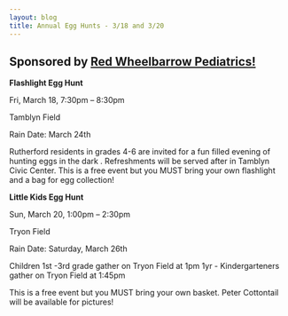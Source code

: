 ```yaml
---
layout: blog
title: Annual Egg Hunts - 3/18 and 3/20
---
```


## Sponsored by [Red Wheelbarrow Pediatrics!](http://www.redwheelbarrowpediatrics.com/)

**Flashlight Egg Hunt**

Fri, March 18, 7:30pm – 8:30pm

Tamblyn Field

Rain Date: March 24th

Rutherford residents in grades 4-6 are invited for a fun filled evening of hunting eggs in the dark . Refreshments will be served after in Tamblyn Civic Center. 
This is a free event but you MUST bring your own flashlight and a bag for egg collection!


**Little Kids Egg Hunt**

Sun, March 20, 1:00pm – 2:30pm

Tryon Field

Rain Date: Saturday, March 26th

Children 1st -3rd grade gather on Tryon Field at 1pm
1yr - Kindergarteners gather on Tryon Field at 1:45pm

This is a free event but you MUST bring your own basket. Peter Cottontail will be available for pictures!
